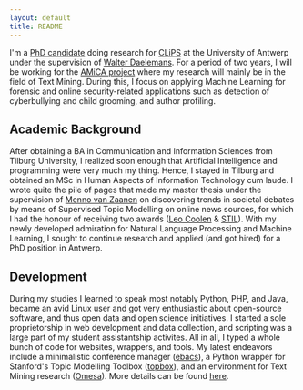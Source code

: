 ```yaml
---
layout: default
title: README
---
```

I'm a [PhD candidate](http://www.clips.uantwerpen.be/people/chris-emmery)
doing research for [CLiPS](http://www.clips.uantwerpen.be/) at the University
of Antwerp under the supervision of
[Walter Daelemans](http://www.clips.uantwerpen.be/~walter/).
For a period of two years, I will be working for the
[AMiCA project](http://www.amicaproject.be/) where my research will mainly be
in the field of Text Mining. During this, I focus on applying Machine Learning
for forensic and online security-related applications such as detection of
cyberbullying and child grooming, and author profiling.


## Academic Background

After obtaining a BA in Communication and Information Sciences from
Tilburg University, I realized soon enough that Artificial Intelligence and
programming were very much my thing. Hence, I stayed in Tilburg and obtained
an MSc in Human Aspects of Information Technology cum laude. I wrote quite
the pile of pages that made my master thesis
under the supervision of [Menno van Zaanen](linky) on discovering
trends in societal debates by means of Supervised Topic Modelling on online
news sources, for which I had the honour of receiving two awards
([Leo Coolen](http://www.clips.uantwerpen.be/news/chris-emmery-wins-leo-coolen-award-for-his-master-dissertation) & [STIL](https://twitter.com/clipsua/status/563648163761106944)). With my newly developed admiration
for Natural Language Processing and Machine Learning, I sought to continue
research and applied (and got hired) for a PhD position in Antwerp.

## Development

During my studies I learned to speak most notably Python, PHP, and Java, became
an avid Linux user and got very enthusiastic about open-source software, and
thus open data and open science initiatives. I started a sole proprietorship
in web development and data collection, and scripting was a large part of
my student assistantship activites. All in all, I typed a whole bunch of code for
websites, wrappers, and tools. My latest endeavors include a minimalistic
conference manager ([ebacs](https://www.github.com/cmry/ebacs)), a Python
wrapper for Stanford's Topic Modelling Toolbox
([topbox](https://www.github.com/cmry/topbox)), and an environment for Text
Mining research ([Omesa](https://www.github.com/cmry/omesa)). More details can
be found [here](https://cmry.github.io/code).
